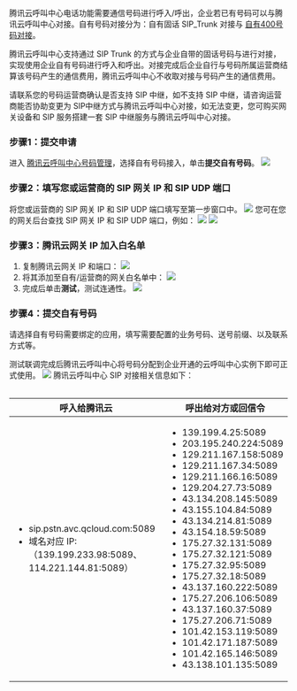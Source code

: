 腾讯云呼叫中心电话功能需要通信号码进行呼入/呼出，企业若已有号码可以与腾讯云呼叫中心对接。自有号码对接分为：自有固话 SIP_Trunk 对接与 [自有400号码对接](https://cloud.tencent.com/document/product/679/76428)。

腾讯云呼叫中心支持通过 SIP Trunk 的方式与企业自带的固话号码与进行对接，实现使用企业自有号码进行呼入和呼出。对接完成后企业自行与号码所属运营商结算该号码产生的通信费用，腾讯云呼叫中心不收取对接与号码产生的通信费用。

请联系您的号码运营商确认是否支持 SIP 中继，如不支持 SIP 中继，请咨询运营商能否协助变更为 SIP中继方式与腾讯云呼叫中心对接，如无法变更，您可购买网关设备和 SIP 服务搭建一套 SIP 中继服务与腾讯云呼叫中心对接。

### 步骤1：提交申请
进入 [腾讯云呼叫中心号码管理](https://console.cloud.tencent.com/ccc)，选择自有号码接入，单击**提交自有号码**。
![](https://qcloudimg.tencent-cloud.cn/raw/16fb131a87e90a616c6b91add8fe67df.png)

### 步骤2：填写您或运营商的 SIP 网关 IP 和 SIP UDP 端口
将您或运营商的 SIP 网关 IP 和 SIP UDP 端口填写至第一步窗口中。
![](https://qcloudimg.tencent-cloud.cn/raw/b5d883d07230588495282a22115ff857.png)
您可在您的网关后台查找 SIP 网关 IP 和 SIP UDP 端口，例如：
![](https://qcloudimg.tencent-cloud.cn/raw/81d5de98f3100f3ff0c87ff8aeed9aad.png)
![](https://qcloudimg.tencent-cloud.cn/raw/69887f6e7027474e78eb024908a9664e.png)

### 步骤3：腾讯云网关 IP 加入白名单
1. 复制腾讯云网关 IP 和端口：
![](https://qcloudimg.tencent-cloud.cn/raw/a6bc1d9217da1bad7914b6a18c4906cd.png)
2. 将其添加至自有/运营商的网关白名单中：
![](https://qcloudimg.tencent-cloud.cn/raw/7914831a1341b9ec9d2a2be21b8c94d0.png)
3. 完成后单击**测试**，测试连通性。
![](https://qcloudimg.tencent-cloud.cn/raw/bde0aed0cbe1a77f937720eb526263b2.png)

### 步骤4：提交自有号码
请选择自有号码需要绑定的应用，填写需要配置的业务号码、送号前缀、以及联系方式等。

测试联调完成后腾讯云呼叫中心将号码分配到企业开通的云呼叫中心实例下即可正式使用。
![](https://qcloudimg.tencent-cloud.cn/raw/45e725ede9b7a3b4448a3fc4e161c69f.png)
腾讯云呼叫中心 SIP 对接相关信息如下：

<table ><thead ><tr>
<table><thead><tr>
 <th>呼入给腾讯云</th><th>呼出给对方或回信令</th></tr>

 </thead>
<tbody>
<tr>
 <td><ul>
 <li>sip.pstn.avc.qcloud.com:5089</li>
 <li>域名对应 IP:（139.199.233.98:5089、114.221.144.81:5089）</li>
 </ul>

 </td>
 <td><ul>
 <li>139.199.4.25:5089</li>
 <li>203.195.240.224:5089</li>
 <li>129.211.167.158:5089</li>
 <li>129.211.167.34:5089</li>
 <li>129.211.166.16:5089</li>
 <li>129.204.27.73:5089</li>
 <li>43.134.208.145:5089</li>
 <li>43.155.104.84:5089</li>
 <li>43.134.214.81:5089</li>
 <li>43.154.18.59:5089</li>
 <li>175.27.32.131:5089</li>
 <li>175.27.32.121:5089</li>
 <li>175.27.32.95:5089</li>
 <li>175.27.32.18:5089</li>
 <li>43.137.160.222:5089</li>
 <li>175.27.206.106:5089</li>
 <li>43.137.160.37:5089</li>
 <li>175.27.206.71:5089</li>
 <li>101.42.153.119:5089</li>
 <li>101.42.171.187:5089</li>
 <li>101.42.165.146:5089</li>
 <li>43.138.101.135:5089</li>
 </ul>

 </td>
 </tr>

 </tbody>
 </table>

 
